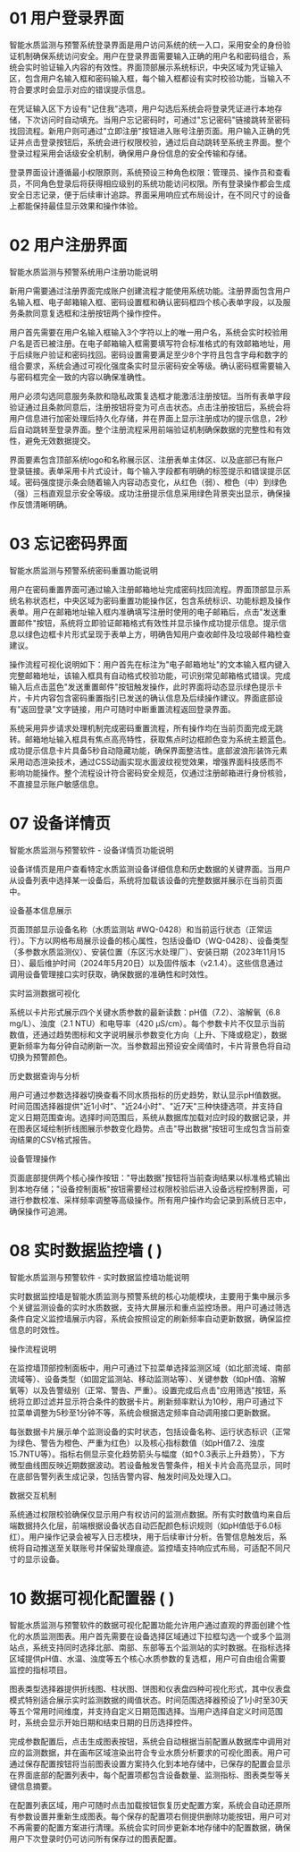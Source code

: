 
# 01 用户登录界面

智能水质监测与预警系统登录界面是用户访问系统的统一入口，采用安全的身份验证机制确保系统访问安全。用户在登录界面需要输入正确的用户名和密码组合，系统会实时验证输入内容的有效性。界面顶部展示系统标识，中央区域为凭证输入区，包含用户名输入框和密码输入框，每个输入框都设有实时校验功能，当输入不符合要求时会显示对应的错误提示信息。

在凭证输入区下方设有"记住我"选项，用户勾选后系统会将登录凭证进行本地存储，下次访问时自动填充。当用户忘记密码时，可通过"忘记密码"链接跳转至密码找回流程。新用户则可通过"立即注册"按钮进入账号注册页面。用户输入正确的凭证并点击登录按钮后，系统会进行权限校验，通过后自动跳转至系统主界面。整个登录过程采用会话级安全机制，确保用户身份信息的安全传输和存储。

登录界面设计遵循最小权限原则，系统预设三种角色权限：管理员、操作员和查看员，不同角色登录后将获得相应级别的系统功能访问权限。所有登录操作都会生成安全日志记录，便于后续审计追踪。界面采用响应式布局设计，在不同尺寸的设备上都能保持最佳显示效果和操作体验。

# 02 用户注册界面

智能水质监测与预警系统用户注册功能说明

新用户需要通过注册界面完成账户创建流程才能使用系统功能。注册界面包含用户名输入框、电子邮箱输入框、密码设置框和确认密码框四个核心表单字段，以及服务条款同意复选框和注册按钮两个操作控件。

用户首先需要在用户名输入框输入3个字符以上的唯一用户名，系统会实时校验用户名是否已被注册。在电子邮箱输入框需要填写符合标准格式的有效邮箱地址，用于后续账户验证和密码找回。密码设置需要满足至少8个字符且包含字母和数字的组合要求，系统会通过可视化强度条实时显示密码安全等级。确认密码框需要输入与密码框完全一致的内容以确保准确性。

用户必须勾选同意服务条款和隐私政策复选框才能激活注册按钮。当所有表单字段验证通过且条款同意后，注册按钮将变为可点击状态。点击注册按钮后，系统会将用户信息进行加密处理后持久化存储，并在界面上显示注册成功的提示信息，2秒后自动跳转至登录界面。整个注册流程采用前端验证机制确保数据的完整性和有效性，避免无效数据提交。

界面要素包含顶部系统logo和名称展示区、注册表单主体区、以及底部已有账户登录链接。表单采用卡片式设计，每个输入字段都有明确的标签提示和错误提示区域。密码强度提示条会随着输入内容动态变化，从红色（弱）、橙色（中）到绿色（强）三档直观显示安全等级。成功注册提示信息采用绿色背景突出显示，确保操作反馈清晰明确。

# 03 忘记密码界面

智能水质监测与预警系统密码重置功能说明

用户在密码重置界面可通过输入注册邮箱地址完成密码找回流程。界面顶部显示系统名称状态栏，中央区域为密码重置功能操作区，包含系统标识、功能标题及操作表单。用户在邮箱地址输入框内准确填写注册时使用的电子邮箱后，点击"发送重置邮件"按钮，系统将立即验证邮箱格式有效性并显示操作成功提示信息。提示信息以绿色边框卡片形式呈现于表单上方，明确告知用户查收邮件及垃圾邮件箱检查建议。

操作流程可视化说明如下：用户首先在标注为"电子邮箱地址"的文本输入框内键入完整邮箱地址，该输入框具有自动格式校验功能，可识别常见邮箱格式错误。完成输入后点击蓝色"发送重置邮件"按钮触发操作，此时界面将动态显示绿色提示卡片，卡片内容包含密码重置指引已发送的确认信息及后续操作建议。界面底部设有"返回登录"文字链接，用户可随时中断重置流程返回登录界面。

系统采用异步请求处理机制完成密码重置流程，所有操作均在当前页面完成无跳转。邮箱地址输入框具有焦点高亮特性，获取焦点时边框颜色变为系统主题蓝色。成功提示信息卡片具备5秒自动隐藏功能，确保界面整洁性。底部波浪形装饰元素采用动态渲染技术，通过CSS动画实现水面波纹视觉效果，增强界面科技感而不影响功能操作。整个流程设计符合密码安全规范，仅通过注册邮箱进行身份核验，不直接显示账户敏感信息。

# 07 设备详情页

智能水质监测与预警软件 - 设备详情页功能说明

设备详情页是用户查看特定水质监测设备详细信息和历史数据的关键界面。当用户从设备列表中选择某一设备后，系统将加载该设备的完整数据并展示在当前页面中。

设备基本信息展示

页面顶部显示设备名称（水质监测站 #WQ-0428）和当前运行状态（正常运行）。下方以网格布局展示设备的核心属性，包括设备ID（WQ-0428）、设备类型（多参数水质监测仪）、安装位置（东区污水处理厂）、安装日期（2023年11月15日）、最后维护时间（2024年5月20日）以及固件版本（v2.1.4）。这些信息通过调用设备管理接口实时获取，确保数据的准确性和时效性。

实时监测数据可视化

系统以卡片形式展示四个关键水质参数的最新读数：pH值（7.2）、溶解氧（6.8 mg/L）、浊度（2.1 NTU）和电导率（420 μS/cm）。每个参数卡片不仅显示当前数值，还通过趋势图标和文字说明展示参数变化方向（上升、下降或稳定），数据更新频率为每分钟自动刷新一次。当参数超出预设安全阈值时，卡片背景色将自动切换为预警颜色。

历史数据查询与分析

用户可通过参数选择器切换查看不同水质指标的历史趋势，默认显示pH值数据。时间范围选择器提供"近1小时"、"近24小时"、"近7天"三种快捷选项，并支持自定义日期范围查询。选择时间范围后，系统从数据库加载对应时段的数据记录，并在图表区域绘制折线图展示参数变化趋势。点击"导出数据"按钮可生成包含当前查询结果的CSV格式报告。

设备管理操作

页面底部提供两个核心操作按钮："导出数据"按钮将当前查询结果以标准格式输出到本地存储；"设备控制面板"按钮需要经过权限校验后进入设备远程控制界面，可进行参数校准、采样频率调整等高级操作。所有用户操作均会记录到系统日志中，确保操作可追溯。

# 08 实时数据监控墙 ( )

智能水质监测与预警软件 - 实时数据监控墙功能说明

实时数据监控墙是智能水质监测与预警系统的核心功能模块，主要用于集中展示多个关键监测设备的实时水质数据，支持大屏展示和重点监控场景。用户可通过筛选条件自定义监控墙展示内容，系统会按照设定的刷新频率自动更新数据，确保监控信息的时效性。

操作流程说明

在监控墙顶部控制面板中，用户可通过下拉菜单选择监测区域（如北部流域、南部流域等）、设备类型（如固定监测站、移动监测站等）、关键参数（如pH值、溶解氧等）以及告警级别（正常、警告、严重）。设置完成后点击"应用筛选"按钮，系统将立即过滤并显示符合条件的数据卡片。刷新频率默认为10秒，用户可通过下拉菜单调整为5秒至1分钟不等，系统会根据选定频率自动调用接口更新数据。

每张数据卡片展示单个监测设备的实时状态，包括设备名称、运行状态标识（正常为绿色、警告为橙色、严重为红色）以及核心指标数值（如pH值7.2、浊度15.7NTU等）。指标右侧显示变化趋势箭头与幅度（如↑0.3表示上升趋势），下方微型曲线图反映近期数据波动。若设备触发告警条件，相关卡片会高亮显示，同时在底部告警列表生成记录，包括告警内容、触发时间及处理入口。

数据交互机制

系统通过权限校验确保仅显示用户有权访问的监测点数据。所有实时数值均来自后端数据持久化层，前端根据设备状态自动匹配颜色标识规则（如pH值低于6.0标红）。用户操作记录会被写入日志模块，用于后续审计分析。告警信息触发后，系统将自动推送至关联账号并保留处理痕迹。监控墙支持响应式布局，可适配不同尺寸的显示设备。

# 10 数据可视化配置器 ( )

智能水质监测与预警软件的数据可视化配置功能允许用户通过直观的界面创建个性化的水质监测图表。用户首先需要在设备选择区域通过下拉框勾选一个或多个监测站点，系统支持同时选择北部、南部、东部等五个监测站的实时数据。在指标选择区域提供pH值、水温、浊度等五个核心水质参数的复选框，用户可自由组合需要监控的指标项目。

图表类型选择器提供折线图、柱状图、饼图和仪表盘四种可视化形式，其中仪表盘模式特别适合展示实时监测数据的阈值状态。时间范围选择器预设了1小时至30天等五个常用时间维度，并支持自定义日期范围选择。当用户选择自定义时间范围时，系统会显示开始日期和结束日期的日历选择控件。

完成参数配置后，点击生成图表按钮，系统会自动根据当前配置从数据库中调用对应的监测数据，并在画布区域渲染出符合专业水质分析要求的可视化图表。用户可通过保存配置按钮将当前图表设置方案持久化到本地存储中，已保存的配置会显示在界面底部的配置列表中，每个配置项都包含设备数量、监测指标、图表类型等关键信息摘要。

在配置列表区域，用户可随时点击加载按钮恢复历史配置方案，系统会自动还原所有参数设置并重新生成图表。每个保存的配置项右侧提供删除功能按钮，用户可对不再需要的配置方案进行清理。系统会实时同步更新本地存储中的配置数据，确保用户下次登录时仍可访问所有保存过的图表配置。

